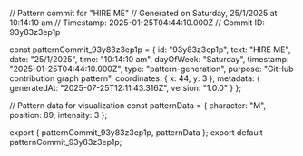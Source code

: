 // Pattern commit for "HIRE ME"
// Generated on Saturday, 25/1/2025 at 10:14:10 am
// Timestamp: 2025-01-25T04:44:10.000Z
// Commit ID: 93y83z3ep1p

const patternCommit_93y83z3ep1p = {
  id: "93y83z3ep1p",
  text: "HIRE ME",
  date: "25/1/2025",
  time: "10:14:10 am",
  dayOfWeek: "Saturday",
  timestamp: "2025-01-25T04:44:10.000Z",
  type: "pattern-generation",
  purpose: "GitHub contribution graph pattern",
  coordinates: {
    x: 44,
    y: 3
  },
  metadata: {
    generatedAt: "2025-07-25T12:11:43.316Z",
    version: "1.0.0"
  }
};

// Pattern data for visualization
const patternData = {
  character: "M",
  position: 89,
  intensity: 3
};

export { patternCommit_93y83z3ep1p, patternData };
export default patternCommit_93y83z3ep1p;
